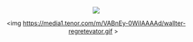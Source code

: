 
<div align="center">
  
![](https://komarev.com/ghpvc/?username=Luthervonivory&color=blue)

<img https://media1.tenor.com/m/VABnEy-0WiIAAAAd/wallter-regretevator.gif >ㅤ

